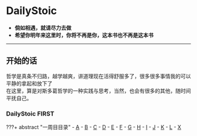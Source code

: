 
# DailyStoic
- __倘如相遇，就请尽力去做__
-  __希望你明年来这里时，你将不再是你，这本书也不再是这本书__  


---
## 开始的话
哲学是真条不归路，越学越爽，讲道理现在活得舒服多了，很多很多事情我的可以平静的拿起和放下了  
在这里，算是对斯多葛哲学的一种实践与思考，当然，也会有很多的其他，随时间平抚自己。  

### DailyStoic FIRST

???+ abstract "一周目目录"
    - [A](./stoic0/m01.md)
    - [B](./stoic0/m02.md)
    - [C](./stoic0/m03.md)
    - [D](./stoic0/m04.md)
    - [E](./stoic0/m05.md)
    - [F](./stoic0/m06.md)
    - [G](./stoic0/m07.md)
    - [H](./stoic0/m08.md)
    - [I](./stoic0/m09.md)
    - [J](./stoic0/m10.md)
    - [K](./stoic0/m11.md)
    - [L](./stoic0/m12.md)
    - [X](./stoic0/m13.md)